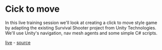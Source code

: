 # Cick to move
In this live training session we'll look at creating a click to move style game by adapting the existing Survival Shooter project from Unity Technologies. We'll use Unity's navigation, nav mesh agents and some simple C# scripts.

[live](https://28a979bf21f8679dafefa32d687ebf0ee91eb97c.googledrive.com/host/0B9tvgAcG7mVbdzB6U1FsbzBiQ0k/official/click-to-move/click-to-move.html) - [source](http://unity3d.com/learn/tutorials/modules/beginner/live-training-archive/click-to-move)
